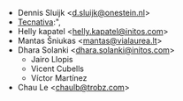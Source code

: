 - Dennis Sluijk \<d.sluijk@onestein.nl\>
- [Tecnativa](https://www.tecnativa.com):",
- Helly kapatel \<helly.kapatel@initos.com\>
- Mantas Šniukas \<mantas@vialaurea.lt\>
- Dhara Solanki \<dhara.solanki@initos.com\>
  - Jairo Llopis
  - Vicent Cubells
  - Víctor Martínez
- Chau Le \<chaulb@trobz.com\>
